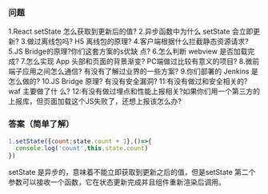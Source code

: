 ### 问题
1.React setState 怎么获取到更新后的值?
2.异步函数中为什么 setState 会立即更新?
3.做过离线包吗? H5 离线包的原理?
4.客户端根据什么拦截静态资源请求?
5.JS Bridge的原理?你们这套方案的s优缺
点?
6.怎么判断 webview 是否加载完成?
7.怎么实现 App 头部和页面的背景渐变? PC端做过比较有意义的项目?
8.微前端子应用之间怎么通信? 有没有了解过业界的一些方案?
9.你们部署的 Jenkins 是怎么做的?
10.JS Bridge 原理? 有没有安全漏洞?
11:有没有做过和安全相关的? waf 主要做了什
么?
12:有没有做过埋点和性能上报相关?如果你们用一个第三方的上报库，但页面加载这个JS失败了，还想上报该怎么办?
### 答案（简单了解）
```js
1.setState({count:state.count + 1},()=>{
  console.log('count',this.state.count)
})
```
setState 是异步的，意味着不能立即获取到更新之后的值，但是setState 第二个参数可以接收一个函数，它在状态更新完成并且组件重新渲染后调用。
